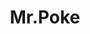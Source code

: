 ---
layout: place
title: Mr.Poke
permalink: /new-york/great-neck/mr-poke.html
stateAbbr: NY
stateName: New York
cityName: Great Neck
seo:
  type: restaurant
  links: null
place_id: ChIJjeS7GV2JwokRfwd5jNCROqc
photos:
  - name: >-
      places/ChIJjeS7GV2JwokRfwd5jNCROqc/photos/AeeoHcIINRxsFdckRtb2eYd8KcWHm9si4-jmz55aO5_F7i1ky2HqI6S7vPeaZCh8Cktp5nMo7fnlzvjeIR_cI7BbRNC6Hnhk6Vpd6ZiO-vIAnE9nZqf85tod2-MSjUPCGoZWyEZdgrrRJgYxjyGmSMjFFX7ZYJmNrqpOs29ksaZWkv_XiPNEzlMOYq8NmHGZM3cqgP7Dtcq89aJb85JGv7Fyxl77L5BsHPFTcsmOHXXa9dstxI2wg9hjBgDoJs8zJ1ah9IC2uJjBYGDE1MWiO2AyRClTjpYHRLsXfwr65jq0701jOOr4XJW84nNJMpMHb04DoQz4CykVBEYoGib_-gmLqngZuUilaf8Ber3PZTWmw5DQxzUcfbNBc64vJ1Pk6PHLKbkgK_m7Zvrxoo53EPXOxN2yvDFe8fzC3mtMR4jfxEMrI4s
    widthPx: 1080
    heightPx: 1920
    authorAttributions:
      - displayName: Luis Silva
        uri: https://maps.google.com/maps/contrib/113429307975070046871
        photoUri: >-
          https://lh3.googleusercontent.com/a-/ALV-UjUnqLcEmjQABKvQpUsSHb4-D9_N6soARrqMPBLqDU0nNFS5z2oE=s100-p-k-no-mo
    flagContentUri: >-
      https://www.google.com/local/imagery/report/?cb_client=maps_api_places.places_api&image_key=!1e10!2sCIHM0ogKEICAgIDD47S_6AE&hl=en-US
    googleMapsUri: >-
      https://www.google.com/maps/place//data=!3m4!1e2!3m2!1sCIHM0ogKEICAgIDD47S_6AE!2e10!4m2!3m1!1s0x89c2895d19bbe48d:0xa73a91d08c79077f
  - name: >-
      places/ChIJjeS7GV2JwokRfwd5jNCROqc/photos/AeeoHcLE5T7DOl59AdrdNV__-axFQQ2HPsb3JzQOBs-EXFDDUGEFir4YFEY2MT_-Ix8s7rdGVxzqvIPTAIEqaHi7bcCVR4QKF18JkVEMEXviOmY3SFjSKJSWhN8EfJNmOjIY7JLy1FjvFNp1tCzlyQv8dM9ZSqJIYK1Kr7n7va0Dc1GOjg-4KJ7ZwCxMoxSmGiqN9GKN9x33fUywz8fX9wnitn7W4QU3sZWyVN8XCBZZva_ZbBnb5tsvYinvwTvm3biVc86fM-c_AxTCCcbAiQ2cqRS2NghnZsqev_vuVu4S6cKURH1QA_v1nGiVTRyWnHCJSXePSWgAaWEjr5iB3cKAsVcexFy4pH2B1QgTCa7s-zSDkz51e72qHKHC05C2Bwo8lZG8WfCj6Wi4RHay-1NWlWJzltaL625HZEJE2tpRz05GE_Q
    widthPx: 1776
    heightPx: 1184
    authorAttributions:
      - displayName: Qiang Fang
        uri: https://maps.google.com/maps/contrib/111302189696245813937
        photoUri: >-
          https://lh3.googleusercontent.com/a/ACg8ocIs_UJJCWaapzkiLd0a7UKLsOlqQztsc0jOfQ5xXU5RHy_iqw=s100-p-k-no-mo
    flagContentUri: >-
      https://www.google.com/local/imagery/report/?cb_client=maps_api_places.places_api&image_key=!1e10!2sCIHM0ogKEICAgID40KngpQE&hl=en-US
    googleMapsUri: >-
      https://www.google.com/maps/place//data=!3m4!1e2!3m2!1sCIHM0ogKEICAgID40KngpQE!2e10!4m2!3m1!1s0x89c2895d19bbe48d:0xa73a91d08c79077f
  - name: >-
      places/ChIJjeS7GV2JwokRfwd5jNCROqc/photos/AeeoHcIkMVGD7wIEuDJw_P3QIoPldnNEAxOuUFw--Kcs_98EhPaQsSCotQAFuw24F7tHmkJe7HB44Pj2oA3hyfPLxfsQ935-mgDXIFKYkudHa0zK8Z3O-wrT02fmaHDuc_KdUPfAQNvVfJSa25VzC5SHFAXOhdiei-RoLpLOzHrv8_Rw2Y9ANn1Ib03KNnqMb5hxMA2jNSrWMZQ2M2OVVkdbehNoclsW8P2freSEnxzO8WYM5-0e8oiJQ9vRfi-RXYgmStsl8jth8wzTPSAZU5VC7IQ_xIWhv0m1LPWlS-69sFqpvQ
    widthPx: 4032
    heightPx: 3024
    authorAttributions:
      - displayName: Mr.Poke
        uri: https://maps.google.com/maps/contrib/112303132638202260627
        photoUri: >-
          https://lh3.googleusercontent.com/a/ACg8ocIlvsxyY2Ts7GRgYWMKeS0MxpZmuNo2dXIJjEcKGIEBAjIOBw=s100-p-k-no-mo
    flagContentUri: >-
      https://www.google.com/local/imagery/report/?cb_client=maps_api_places.places_api&image_key=!1e10!2sAF1QipPQKUhZkKU_HYEiRHyHTtTK6vdML-FjMF51I8pn&hl=en-US
    googleMapsUri: >-
      https://www.google.com/maps/place//data=!3m4!1e2!3m2!1sAF1QipPQKUhZkKU_HYEiRHyHTtTK6vdML-FjMF51I8pn!2e10!4m2!3m1!1s0x89c2895d19bbe48d:0xa73a91d08c79077f
  - name: >-
      places/ChIJjeS7GV2JwokRfwd5jNCROqc/photos/AeeoHcInX2uPiDhMIY7ekcjSj5JRbWIyU-KyJlJnUR5omQ5Gkf3OHetVIMyvixmqiSauNkXpdHDYI5uCdHCsA5dNbQLfQF5Fsf5K00OU2c64ndP923z7c1wQDWxuy94kpj22vhHZVGcx-I8sSSr-JLRp6Vpn9HVuQnBIymkU48mbc5mfyPcbF5vSiHd7zCnODsrY9VWTcPOT6plgqZDxMpLiQGK1ASmj97vWzqiTuAsVxo4YxEA3tahAep3vYg1gU8ZnX2N6jcLFvi2jTVeGHBYj4nxCAw8fX_rDJU1_vl1fihn1vjbs3MEBDF0Le5xO2vYvh95cvQB-0Gz-rNbZia_16P5gGxNCBxepVWOLB5rQxBgV2IBOxHtNkvAxGmqHa-vCtFJsILkiK0hKGyukY1HBOI6L2Vk6J43aZK4vHZblwxAkslAn
    widthPx: 3000
    heightPx: 4000
    authorAttributions:
      - displayName: Vianna Kwok
        uri: https://maps.google.com/maps/contrib/104589667998702211910
        photoUri: >-
          https://lh3.googleusercontent.com/a-/ALV-UjUJTkuIvnYFVMEsVoBPXra5GhhbHZA_e8ydT3-F1NXjfb4Ro4uc=s100-p-k-no-mo
    flagContentUri: >-
      https://www.google.com/local/imagery/report/?cb_client=maps_api_places.places_api&image_key=!1e10!2sCIHM0ogKEICAgIDrxN_GwgE&hl=en-US
    googleMapsUri: >-
      https://www.google.com/maps/place//data=!3m4!1e2!3m2!1sCIHM0ogKEICAgIDrxN_GwgE!2e10!4m2!3m1!1s0x89c2895d19bbe48d:0xa73a91d08c79077f
  - name: >-
      places/ChIJjeS7GV2JwokRfwd5jNCROqc/photos/AeeoHcIUPqNgcU0qQweCQhuksvJS7QbMDDODmJCIkh69y5OgbnMpRk_C72IjSe4eNgX0jD3lxHmL33fyMuhDwj6btPBdVz1rM8O3BWC8pCwao7EQ5lILx48XXJ0Vum3hN_6WFi0S2cXTd7QLJlhJWKjTugB7KCN3oEJCva1h0XRebKIIJU1cRTyoSLhn0xQyD-4Rh9dxeAOrQ0gnwytlrleFLS-lu7oGvRaLWnIw6qVEfYn8xF59lypH2MlM0wKIrjF35zWiw15U74RXgGez4ARGjFKUZv0n3lFm-F4TznLGOiyVuJjGMDBaxTMEFYX5A01AxywMWPVSlwn_XhkobDPZwAbRY4ubfBEiZD6H46p5qmLcgrwni2lXtTScfpvTdCu87uMSMWGSO30IuQknU5_1K_dLSTcn0wmcaaYUFuXG12_2Ua4Q
    widthPx: 4032
    heightPx: 3024
    authorAttributions:
      - displayName: Ronnie Kalatizadeh
        uri: https://maps.google.com/maps/contrib/107793673747261278191
        photoUri: >-
          https://lh3.googleusercontent.com/a-/ALV-UjUk1pZHrguIYRMt9REIUFCOPxYdJ6jHgH3R4ER9mAVxmW_Ps1K8Ow=s100-p-k-no-mo
    flagContentUri: >-
      https://www.google.com/local/imagery/report/?cb_client=maps_api_places.places_api&image_key=!1e10!2sCIHM0ogKEICAgIC015fGmAE&hl=en-US
    googleMapsUri: >-
      https://www.google.com/maps/place//data=!3m4!1e2!3m2!1sCIHM0ogKEICAgIC015fGmAE!2e10!4m2!3m1!1s0x89c2895d19bbe48d:0xa73a91d08c79077f
  - name: >-
      places/ChIJjeS7GV2JwokRfwd5jNCROqc/photos/AeeoHcLX-sFOO7DHzttO1IWBdfj8bZxpTfqV-lR-XBfY4MCSw9loDRQlotE1tnHRciZfDCW-_pqr_6xkjxjS0JKQ3yVV5cgSvtEfae1bXejIEsTuBM10H5Ke0-LtW-KoQ40rsUuGZ7c3BValPDhQa1pmW0xOBN6wa9IxcS9sn6AkbviCrQOnWxCEcZKK81jWJwufl7o73LhSrhgqaQan9MYEl5KKYI4VwJzIv3JiHn6JqGTfa4xYhpi-UjkQ0zAVNHGMnuUYaeUjWELwi-q_9SVLGZmkNieh378g-67qQvMP8MfvFNPtAO8x4WnYfQWPdu1FIKXrdD-JIpVeP2Kq4MioKOuzB3T6VMd02BhdGViVEAoUJy4MM6jzG9SNXoaw62582RcLCbSIGIhgmqwM6MvBJ7VQ4vcvsAepmUn98jxSLglD-nQ
    widthPx: 1776
    heightPx: 1184
    authorAttributions:
      - displayName: Qiang Fang
        uri: https://maps.google.com/maps/contrib/111302189696245813937
        photoUri: >-
          https://lh3.googleusercontent.com/a/ACg8ocIs_UJJCWaapzkiLd0a7UKLsOlqQztsc0jOfQ5xXU5RHy_iqw=s100-p-k-no-mo
    flagContentUri: >-
      https://www.google.com/local/imagery/report/?cb_client=maps_api_places.places_api&image_key=!1e10!2sCIHM0ogKEICAgID40KngiQE&hl=en-US
    googleMapsUri: >-
      https://www.google.com/maps/place//data=!3m4!1e2!3m2!1sCIHM0ogKEICAgID40KngiQE!2e10!4m2!3m1!1s0x89c2895d19bbe48d:0xa73a91d08c79077f
  - name: >-
      places/ChIJjeS7GV2JwokRfwd5jNCROqc/photos/AeeoHcLVM3zgequl7KE05MCTQtRp2_Nhj8wFY8sMSand982pl9v50AXLIhJ28G_VhgclB7DlQumY0-2EwCTbyPULSNcp_Z_kI3wW2a9MZKi3vvHmuGRC0jlfM5yHdhkDhmTqsjktSuIYkvmSfqtvlEr6iwdHHdxrlVtuoZtSylS9tEX7xZeQtOQWcHY06K9lH59XuV5uGJIWZoa6Knf84LoJCkeCIizxJxk9Hfonm4tO-DpCDgCdxtsDqdCZeMC5en37qYVZvT3VkC3Om08Ltexep2q-2Ru0QVaZ8UFJvaIEkTFjJpsAq5w6IxGtSo0vR_vDTcraJclJR4anZZJhXzdmakt7d9ybcmHlP93ZdDod6wpKKsz1GAh9y-CHP-RC5bF39HaNXa-HEP9PGnpzd53veF76GGGHkHv57BlMYQ2lIHfgsA
    widthPx: 1776
    heightPx: 1184
    authorAttributions:
      - displayName: Qiang Fang
        uri: https://maps.google.com/maps/contrib/111302189696245813937
        photoUri: >-
          https://lh3.googleusercontent.com/a/ACg8ocIs_UJJCWaapzkiLd0a7UKLsOlqQztsc0jOfQ5xXU5RHy_iqw=s100-p-k-no-mo
    flagContentUri: >-
      https://www.google.com/local/imagery/report/?cb_client=maps_api_places.places_api&image_key=!1e10!2sCIHM0ogKEICAgID40KngKQ&hl=en-US
    googleMapsUri: >-
      https://www.google.com/maps/place//data=!3m4!1e2!3m2!1sCIHM0ogKEICAgID40KngKQ!2e10!4m2!3m1!1s0x89c2895d19bbe48d:0xa73a91d08c79077f
  - name: >-
      places/ChIJjeS7GV2JwokRfwd5jNCROqc/photos/AeeoHcKkiaD30NKzFFOIxXfUgc8C-DzPz3qvw1pMTvpepAh9zPaYwoDoWuTGsKKOTEq7mQb3TuwzVYTz5VQpf9r4W78MrDwaD9Y1Y1AfCZK2iZzvBFEKsX-nBUTjuAXQaC0UlDqfMxAyzl1eZKdye9D5VW__GNbXJJQFEfZfWXKOhQlB3tG-dkETlIZJHBxGBcvnJf06yMX2yTOyAW2L_NPjagixmg7sWtw3X-Uwq0Dyi0QEgP9h6VAXp_Rupgxn23r95bbiWMj6yeIPCmTKNCtl0DJ5V4UHexNbXVZmdQPq1o-up4CyVSyqo-D4Q0AiDzKCsCO6Nu1MO9aQDCiNq6Wmatxb0kcl3FL2AiHxYUVLhs0YlgGHM1ykjV23QIngYebfJaFHHbWaUmR4VlE2Of5S8dA8W7KyIyXGQtV7TVE7wmddbp-W
    widthPx: 3024
    heightPx: 4032
    authorAttributions:
      - displayName: liping chen
        uri: https://maps.google.com/maps/contrib/100961771705493070939
        photoUri: >-
          https://lh3.googleusercontent.com/a/ACg8ocJDlpFfX5Gskf9JPZHuVRHsAJhxyrO33cwT5d2IYNYzG--uLdQ=s100-p-k-no-mo
    flagContentUri: >-
      https://www.google.com/local/imagery/report/?cb_client=maps_api_places.places_api&image_key=!1e10!2sCIHM0ogKEICAgICElMLP9QE&hl=en-US
    googleMapsUri: >-
      https://www.google.com/maps/place//data=!3m4!1e2!3m2!1sCIHM0ogKEICAgICElMLP9QE!2e10!4m2!3m1!1s0x89c2895d19bbe48d:0xa73a91d08c79077f
  - name: >-
      places/ChIJjeS7GV2JwokRfwd5jNCROqc/photos/AeeoHcJjtWrqkNQY3EYVcNxYIGh2Ri_2iCSrcao-MfEMMeDWAPdupjmH4YOXcivJcjSTKJ1T4bX7XduhDCSQN9dE-hfqlKKFBwd6RkgSQ_t6LBmZVWC74KgPUdUhdOACtbrOfWO0sj_8eEM1Z-LfIWcl43MIg0yMtBqdL_Yh0d5jwe_KAU3JqxBtQlX7VR-55SCH0q8-tkottKJa-rGEJrC744RiRWL_jcvEdggAOFBZf3GrTyl6r4DX9RBDOpuDN6YE9jaHyg-GT2NUcn-AUWRDAwcUz16OtxkYfJelwfXxPCiPrhl2F5fh_s6GwtcfKVAZ_eLU0u-JDLPDGA2tAleR72qFP9A5hdV_NFMYtFAHdjJYNS0uVUoipevm_bq6Fp3qwiv4GKlC_a7Ne_zOyzUpNTAqcxCx80nx8i-LYDL0Sa8vY7dJ
    widthPx: 4000
    heightPx: 1800
    authorAttributions:
      - displayName: George Karayiannis
        uri: https://maps.google.com/maps/contrib/105653042821287471099
        photoUri: >-
          https://lh3.googleusercontent.com/a/ACg8ocJ_GdSm0MY_8pioHXZooXxyTDRINLo-3h38HwZNiDkKvPyTLA=s100-p-k-no-mo
    flagContentUri: >-
      https://www.google.com/local/imagery/report/?cb_client=maps_api_places.places_api&image_key=!1e10!2sCIHM0ogKEICAgICWotjO4wE&hl=en-US
    googleMapsUri: >-
      https://www.google.com/maps/place//data=!3m4!1e2!3m2!1sCIHM0ogKEICAgICWotjO4wE!2e10!4m2!3m1!1s0x89c2895d19bbe48d:0xa73a91d08c79077f
  - name: >-
      places/ChIJjeS7GV2JwokRfwd5jNCROqc/photos/AeeoHcJDTCOitdh9UHj0aK_tu03uuZL_nI8MAObTkoqcX6o6BxTD6y1W7fQtQH4wnscA5KGlWstrYyuVpDHWlgLTjoMh89CYPg9GZ9d7tChLQ_9vhLdUSpK_Bfp-KK-_vLaCdstNRCHxPky-jnZHit3Dy3dy4xLodlzoMLKOWGYv5O9yXleLI9iQHENSuYyYVfiI5HWrNYBViqt1HSCFm1YYshJqZEkew5hDbi5bsiRi5ZwfD7BHL-L6nCI6W8H-QLRf2a2_ooEWu0RKNEKqBZqsrtaduj-kNtNvd5-BK5UpnIJdj5lbSaVVHxwYSJm8ki6ELqXrCF8AWK5ix9FdVQT0r9PmTdVa8qhbP7FpQKSbOHEU7rucv5K7blepytntFtN-urtireySwcOHX_YqgvaMQO-YfGKxmcZY6XqCi7frc5mcYIdu
    widthPx: 2971
    heightPx: 2943
    authorAttributions:
      - displayName: Mahendra Shawn
        uri: https://maps.google.com/maps/contrib/104289401152722661539
        photoUri: >-
          https://lh3.googleusercontent.com/a-/ALV-UjW1ts-f1sLWRU_7xolwWgFDKeOoh8ZfftwoSs8gMQA-wW_zUn1d=s100-p-k-no-mo
    flagContentUri: >-
      https://www.google.com/local/imagery/report/?cb_client=maps_api_places.places_api&image_key=!1e10!2sCIHM0ogKEICAgIDGycG0xgE&hl=en-US
    googleMapsUri: >-
      https://www.google.com/maps/place//data=!3m4!1e2!3m2!1sCIHM0ogKEICAgIDGycG0xgE!2e10!4m2!3m1!1s0x89c2895d19bbe48d:0xa73a91d08c79077f
address: 27B Great Neck Rd, Great Neck, NY 11021, USA
street: 27B Great Neck Rd
city: Great Neck
state: NY
zip: '11021'
country: USA
neighborhood: null
latitude: '40.786358'
longitude: '-73.727592'
accessibility_options: null
business_status: OPERATIONAL
name: Mr.Poke
google_maps_links:
  directionsUri: >-
    https://www.google.com/maps/dir//''/data=!4m7!4m6!1m1!4e2!1m2!1m1!1s0x89c2895d19bbe48d:0xa73a91d08c79077f!3e0
  placeUri: https://maps.google.com/?cid=12050104077879150463
  writeAReviewUri: >-
    https://www.google.com/maps/place//data=!4m3!3m2!1s0x89c2895d19bbe48d:0xa73a91d08c79077f!12e1
  reviewsUri: >-
    https://www.google.com/maps/place//data=!4m4!3m3!1s0x89c2895d19bbe48d:0xa73a91d08c79077f!9m1!1b1
  photosUri: >-
    https://www.google.com/maps/place//data=!4m3!3m2!1s0x89c2895d19bbe48d:0xa73a91d08c79077f!10e5
primary_type: American Restaurant
opening_hours:
  regular: null
  current: null
secondary_opening_hours:
  regular:
    weekdayDescriptions: null
    type: null
  current:
    weekdayDescriptions: null
    type: null
phone: (516) 482-0416
price_level: PRICE_LEVEL_INEXPENSIVE
price_range: $10 &ndash; $20
rating: '4.3'
rating_count: 0
website: null
description: >-
  Discover Mr. Poke in Great Neck, NY$$$Mr. Poke in Great Neck, NY, stands out
  as a casual spot for Hawaiian-inspired dining, blending fresh sushi and
  healthy options into a welcoming atmosphere. This eatery offers customizable
  bowls with high-quality ingredients, making it a go-to choice for those
  seeking light, flavorful meals that emphasize freshness and variety. Patrons
  can enjoy a range of sushi selections that cater to health-conscious diners,
  with options that balance taste and nutrition in every bite. The spot's
  approachable vibe and convenient location near popular sushi areas make it an
  ideal stop for anyone exploring top-rated sushi restaurants in the region.
generative_summary: >-
  Discover Mr. Poke in Great Neck, NY$$$Mr. Poke in Great Neck, NY, stands out
  as a casual spot for Hawaiian-inspired dining, blending fresh sushi and
  healthy options into a welcoming atmosphere. This eatery offers customizable
  bowls with high-quality ingredients, making it a go-to choice for those
  seeking light, flavorful meals that emphasize freshness and variety. Patrons
  can enjoy a range of sushi selections that cater to health-conscious diners,
  with options that balance taste and nutrition in every bite. The spot's
  approachable vibe and convenient location near popular sushi areas make it an
  ideal stop for anyone exploring top-rated sushi restaurants in the region.
generative_disclosure: Summarized by AI using the Grok-3-Mini model.
reviews:
  - name: >-
      places/ChIJjeS7GV2JwokRfwd5jNCROqc/reviews/ChZDSUhNMG9nS0VJQ0FnSURyeE5fR0FnEAE
    relativePublishTimeDescription: 9 months ago
    rating: 5
    text:
      text: >-
        The portion is really big and a reasonable price. I got the salmon
        mango, but there are other customizable options as well. It's been a few
        years since I came to this place and the quality remains the same,
        except it felt like the fish to rice ratio was off – there couldve been
        more fish and less rice. But overall it was really filling and the rice
        stayed warm for a pretty long time.
      languageCode: en
    originalText:
      text: >-
        The portion is really big and a reasonable price. I got the salmon
        mango, but there are other customizable options as well. It's been a few
        years since I came to this place and the quality remains the same,
        except it felt like the fish to rice ratio was off – there couldve been
        more fish and less rice. But overall it was really filling and the rice
        stayed warm for a pretty long time.
      languageCode: en
    authorAttribution:
      displayName: Vianna Kwok
      uri: https://www.google.com/maps/contrib/104589667998702211910/reviews
      photoUri: >-
        https://lh3.googleusercontent.com/a-/ALV-UjUJTkuIvnYFVMEsVoBPXra5GhhbHZA_e8ydT3-F1NXjfb4Ro4uc=s128-c0x00000000-cc-rp-mo-ba4
    publishTime: '2024-07-15T03:38:02.759211Z'
    flagContentUri: >-
      https://www.google.com/local/review/rap/report?postId=ChZDSUhNMG9nS0VJQ0FnSURyeE5fR0FnEAE&d=17924085&t=1
    googleMapsUri: >-
      https://www.google.com/maps/reviews/data=!4m6!14m5!1m4!2m3!1sChZDSUhNMG9nS0VJQ0FnSURyeE5fR0FnEAE!2m1!1s0x89c2895d19bbe48d:0xa73a91d08c79077f
  - name: >-
      places/ChIJjeS7GV2JwokRfwd5jNCROqc/reviews/ChdDSUhNMG9nS0VJQ0FnTURBeV83eXZ3RRAB
    relativePublishTimeDescription: 2 months ago
    rating: 3
    text:
      text: >-
        Mr. Poke is closed for the month, 2/2 until 3/2/2025 (I recall correctly
        from looking at their sign). Don’t try to order online during the time
        it will allow the order. I will eventually reach out to cancel/refund if
        needed when they are back.
      languageCode: en
    originalText:
      text: >-
        Mr. Poke is closed for the month, 2/2 until 3/2/2025 (I recall correctly
        from looking at their sign). Don’t try to order online during the time
        it will allow the order. I will eventually reach out to cancel/refund if
        needed when they are back.
      languageCode: en
    authorAttribution:
      displayName: Shihao Tang
      uri: https://www.google.com/maps/contrib/116707451237255680846/reviews
      photoUri: >-
        https://lh3.googleusercontent.com/a/ACg8ocKDZgdFJzc6SmVz6T-X6x2Ezhu4hNsywpQc4xe8ADIVJAokk9fr=s128-c0x00000000-cc-rp-mo-ba2
    publishTime: '2025-02-11T21:41:09.585246Z'
    flagContentUri: >-
      https://www.google.com/local/review/rap/report?postId=ChdDSUhNMG9nS0VJQ0FnTURBeV83eXZ3RRAB&d=17924085&t=1
    googleMapsUri: >-
      https://www.google.com/maps/reviews/data=!4m6!14m5!1m4!2m3!1sChdDSUhNMG9nS0VJQ0FnTURBeV83eXZ3RRAB!2m1!1s0x89c2895d19bbe48d:0xa73a91d08c79077f
  - name: >-
      places/ChIJjeS7GV2JwokRfwd5jNCROqc/reviews/ChZDSUhNMG9nS0VJQ0FnSUN5NmRlMmFREAE
    relativePublishTimeDescription: 4 years ago
    rating: 3
    text:
      text: >-
        They are slightly cheaper than other pokè places, the toppings are
        diverse and I like that they've got the option to add ingredients to
        give the bowl some texture and crunch. We ordered the land&sea and a
        build a bowl which comprises of scallops and tuna.


        Ingredients are quality and fresh, presentation is beautiful.....but I
        think the portions vs pricing is a little off, my tummy was still hungry
        after the bowl. Flavour-wise, it lacked pizazz. Personally I think kiss
        fish in Forrest Hills is a better option.
      languageCode: en
    originalText:
      text: >-
        They are slightly cheaper than other pokè places, the toppings are
        diverse and I like that they've got the option to add ingredients to
        give the bowl some texture and crunch. We ordered the land&sea and a
        build a bowl which comprises of scallops and tuna.


        Ingredients are quality and fresh, presentation is beautiful.....but I
        think the portions vs pricing is a little off, my tummy was still hungry
        after the bowl. Flavour-wise, it lacked pizazz. Personally I think kiss
        fish in Forrest Hills is a better option.
      languageCode: en
    authorAttribution:
      displayName: K Phillips
      uri: https://www.google.com/maps/contrib/116340968610300629804/reviews
      photoUri: >-
        https://lh3.googleusercontent.com/a/ACg8ocKUYBdmLI9uTkpQ3J9szCCfRj5V6ivxWW9LFEv78B7dsJvCPg=s128-c0x00000000-cc-rp-mo-ba4
    publishTime: '2021-02-05T01:56:56.958861Z'
    flagContentUri: >-
      https://www.google.com/local/review/rap/report?postId=ChZDSUhNMG9nS0VJQ0FnSUN5NmRlMmFREAE&d=17924085&t=1
    googleMapsUri: >-
      https://www.google.com/maps/reviews/data=!4m6!14m5!1m4!2m3!1sChZDSUhNMG9nS0VJQ0FnSUN5NmRlMmFREAE!2m1!1s0x89c2895d19bbe48d:0xa73a91d08c79077f
  - name: >-
      places/ChIJjeS7GV2JwokRfwd5jNCROqc/reviews/ChdDSUhNMG9nS0VJQ0FnSUNSbDlmN2h3RRAB
    relativePublishTimeDescription: 2 years ago
    rating: 4
    text:
      text: >-
        I tried the spicy salmon bowl and it was a great combo. Was definitely
        unsure about the pineapple in it, but it really worked well. Everything
        was really fresh. The only reason they get the 4 star and not 5 is
        because they put too much rice and not enough protein, other than that
        everything was perfect.
      languageCode: en
    originalText:
      text: >-
        I tried the spicy salmon bowl and it was a great combo. Was definitely
        unsure about the pineapple in it, but it really worked well. Everything
        was really fresh. The only reason they get the 4 star and not 5 is
        because they put too much rice and not enough protein, other than that
        everything was perfect.
      languageCode: en
    authorAttribution:
      displayName: Hamdi popinara
      uri: https://www.google.com/maps/contrib/103853585425723769493/reviews
      photoUri: >-
        https://lh3.googleusercontent.com/a/ACg8ocJC_ul_9yYUK41yp4ruVY_JKEP0A32cDvo7QePYAaUJ0oe_ww=s128-c0x00000000-cc-rp-mo-ba3
    publishTime: '2023-04-12T17:12:35.814265Z'
    flagContentUri: >-
      https://www.google.com/local/review/rap/report?postId=ChdDSUhNMG9nS0VJQ0FnSUNSbDlmN2h3RRAB&d=17924085&t=1
    googleMapsUri: >-
      https://www.google.com/maps/reviews/data=!4m6!14m5!1m4!2m3!1sChdDSUhNMG9nS0VJQ0FnSUNSbDlmN2h3RRAB!2m1!1s0x89c2895d19bbe48d:0xa73a91d08c79077f
  - name: >-
      places/ChIJjeS7GV2JwokRfwd5jNCROqc/reviews/ChdDSUhNMG9nS0VJQ0FnSURHeWNHMHVnRRAB
    relativePublishTimeDescription: 3 years ago
    rating: 5
    text:
      text: >-
        Super cool store. The workers were welcoming and friendly. I was just in
        and out for my food, but my experience over all was super super nice.


        The store is in a central location, its clean and nice on the inside. I
        have no complaints about it, to be quite honest.
      languageCode: en
    originalText:
      text: >-
        Super cool store. The workers were welcoming and friendly. I was just in
        and out for my food, but my experience over all was super super nice.


        The store is in a central location, its clean and nice on the inside. I
        have no complaints about it, to be quite honest.
      languageCode: en
    authorAttribution:
      displayName: Mahendra Shawn
      uri: https://www.google.com/maps/contrib/104289401152722661539/reviews
      photoUri: >-
        https://lh3.googleusercontent.com/a-/ALV-UjW1ts-f1sLWRU_7xolwWgFDKeOoh8ZfftwoSs8gMQA-wW_zUn1d=s128-c0x00000000-cc-rp-mo-ba5
    publishTime: '2021-12-02T04:31:16.534766Z'
    flagContentUri: >-
      https://www.google.com/local/review/rap/report?postId=ChdDSUhNMG9nS0VJQ0FnSURHeWNHMHVnRRAB&d=17924085&t=1
    googleMapsUri: >-
      https://www.google.com/maps/reviews/data=!4m6!14m5!1m4!2m3!1sChdDSUhNMG9nS0VJQ0FnSURHeWNHMHVnRRAB!2m1!1s0x89c2895d19bbe48d:0xa73a91d08c79077f
review_summary: >-
  What Customers Are Saying$$$Folks seem to appreciate the generous portions and
  fresh ingredients at this spot, often highlighting how the customizable bowls
  keep things exciting and satisfying. While some mention that the
  rice-to-protein balance could be tweaked for a more even mix, the overall
  flavors and combinations generally hit the mark for a quick, tasty meal. It's
  clear that the friendly service and central location add to the appeal, making
  it a solid pick for casual diners in the area. Even with a few notes about
  temporary closures affecting availability, many visitors leave feeling content
  and ready to return for more sushi favorites. Overall, it's a reliable choice
  that delivers a positive experience for those searching for great sushi
  nearby.
review_disclosure: Summarized by AI using the Grok-3-Mini model.
parking_options:
  valetParking: false
payment_options:
  acceptsCreditCards: true
  acceptsDebitCards: true
  acceptsCashOnly: false
  acceptsNfc: true
allow_dogs: null
curbside_pickup: null
delivery: true
dine_in: true
good_for_children: true
good_for_groups: null
good_for_sports: false
live_music: false
menu_for_children: true
outdoor_seating: false
reservable: null
restroom: true
serves_beer: null
serves_breakfast: null
serves_brunch: null
serves_cocktails: null
serves_coffee: false
serves_dinner: true
serves_dessert: null
serves_lunch: true
serves_vegetarian_food: null
serves_wine: null
takeout: true
update_category: pro
places_description: null

---